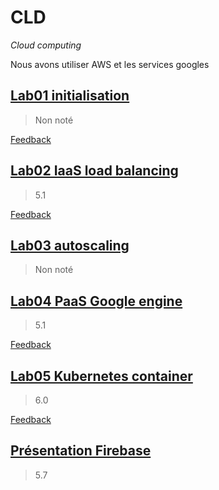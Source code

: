# CLD
*Cloud computing*

Nous avons utiliser AWS et les services googles
## [Lab01 initialisation](https://github.com/artjun-heigvd/CLD/tree/main/lab01_init)
> Non noté

[Feedback](https://github.com/artjun-heigvd/CLD/blob/main/lab01_init/FEEDBACK-g%C3%A9n%C3%A9ral-lab01.pdf)
## [Lab02 IaaS load balancing](https://github.com/artjun-heigvd/CLD/tree/main/lab02_IaaS_loadBalancing)
> 5.1

[Feedback](https://github.com/artjun-heigvd/CLD/blob/main/lab02_IaaS_loadBalancing/FEEDBACK.md)
## [Lab03 autoscaling](https://github.com/artjun-heigvd/CLD/tree/main/lab03_AutoScaling)
> Non noté
## [Lab04 PaaS Google engine](https://github.com/artjun-heigvd/CLD/tree/main/lab04_PaaS_GoogleEngine)
> 5.1

[Feedback](https://github.com/artjun-heigvd/CLD/blob/main/lab04_PaaS_GoogleEngine/FEEDBACK.md)
## [Lab05 Kubernetes container](https://github.com/artjun-heigvd/CLD/tree/main/lab05_K8sContainter)
> 6.0

[Feedback](https://github.com/artjun-heigvd/CLD/blob/main/lab05_K8sContainter/FEEDBACK.md)
## [Présentation Firebase](https://github.com/artjun-heigvd/CLD/blob/main/CLD_FireBase_Presentation.pdf)
> 5.7
